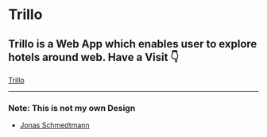 # Trillo

## Trillo is a Web App which enables user to explore hotels around web. Have a Visit 👇

[Trillo](https://prathameshbelurkar.github.io/Trillo/)

<hr>

### Note: This is not my own Design

- [Jonas Schmedtmann](https://www.jonas.io)
